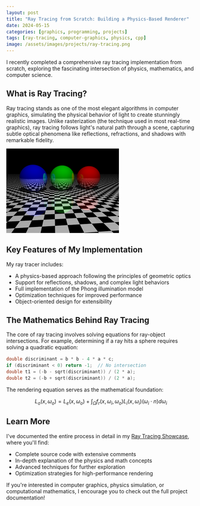 ```yaml
---
layout: post
title: "Ray Tracing from Scratch: Building a Physics-Based Renderer"
date: 2024-05-15
categories: [graphics, programming, projects]
tags: [ray-tracing, computer-graphics, physics, cpp]
image: /assets/images/projects/ray-tracing.png
---
```


I recently completed a comprehensive ray tracing implementation from scratch, exploring the fascinating intersection of physics, mathematics, and computer science.

## What is Ray Tracing?

Ray tracing stands as one of the most elegant algorithms in computer graphics, simulating the physical behavior of light to create stunningly realistic images. Unlike rasterization (the technique used in most real-time graphics), ray tracing follows light's natural path through a scene, capturing subtle optical phenomena like reflections, refractions, and shadows with remarkable fidelity.

![Ray Tracing Render](/assets/images/projects/ray-tracing.png)

## Key Features of My Implementation

My ray tracer includes:

- A physics-based approach following the principles of geometric optics
- Support for reflections, shadows, and complex light behaviors  
- Full implementation of the Phong illumination model
- Optimization techniques for improved performance
- Object-oriented design for extensibility

## The Mathematics Behind Ray Tracing

The core of ray tracing involves solving equations for ray-object intersections. For example, determining if a ray hits a sphere requires solving a quadratic equation:

```cpp
double discriminant = b * b - 4 * a * c;
if (discriminant < 0) return -1;  // No intersection
double t1 = (-b - sqrt(discriminant)) / (2 * a);
double t2 = (-b + sqrt(discriminant)) / (2 * a);
```

The rendering equation serves as the mathematical foundation:

$$L_o(x, \omega_o) = L_e(x, \omega_o) + \int_{\Omega} f_r(x, \omega_i, \omega_o) L_i(x, \omega_i) (\omega_i \cdot n) d\omega_i$$

## Learn More

I've documented the entire process in detail in my [Ray Tracing Showcase](/showcase/projects/ray-tracing), where you'll find:

- Complete source code with extensive comments
- In-depth explanation of the physics and math concepts
- Advanced techniques for further exploration
- Optimization strategies for high-performance rendering

If you're interested in computer graphics, physics simulation, or computational mathematics, I encourage you to check out the full project documentation! 